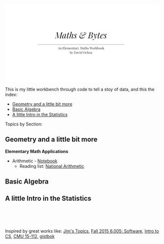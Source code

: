 ![text](https://github.com/devicemxl/Maths-Bytes/raw/raiz/db82e498-bbd2-4298-87e2-c0fecdb04720.png)

This is my little workbench through code to tell a stoy of data, and this the index:

 - [Geometry and a little bit more](https://github.com/devicemxl/Maths-Bytes#geometry-and-a-little-bit-more)
 - [Basic Algebra](https://github.com/devicemxl/Maths-Bytes#basic-algebra)
 - [A little Intro in the Statistics](https://github.com/devicemxl/Maths-Bytes#a-little-intro-in-the-statistics)

Topics by Section:

## Geometry and a little bit more
**Elementary Math Applications**

 - Arithmetic - [Notebook](https://github.com/devicemxl/Maths-Bytes/blob/raiz/00_Element_Arithmetic.ipynb)
    - Reading list: [National Arithmetic](https://books.google.com.mx/books?id=uah1l-Mu0KQC&printsec=frontcover&dq=Benjamin+Greenleaf&hl=es&sa=X&ved=2ahUKEwjfyt-oy9n5AhVekGoFHYSWD_oQ6AF6BAgFEAI#v=onepage&q=Benjamin%20Greenleaf&f=false)

## Basic Algebra


## A little Intro in the Statistics
<br><br><br><br>
Inspired by great works like: [Jim's Topics](https://www.cs.utah.edu/~germain/PPS/Topics/index.html),  [Fall 2015 6.005: Software](http://web.mit.edu/6.005/www/fa15/), [Intro to CS](https://introcs.cs.princeton.edu/java/home/), [CMU 15-112](https://www.cs.cmu.edu/~112/index.html),  [gistbok](https://gistbok.ucgis.org/)
